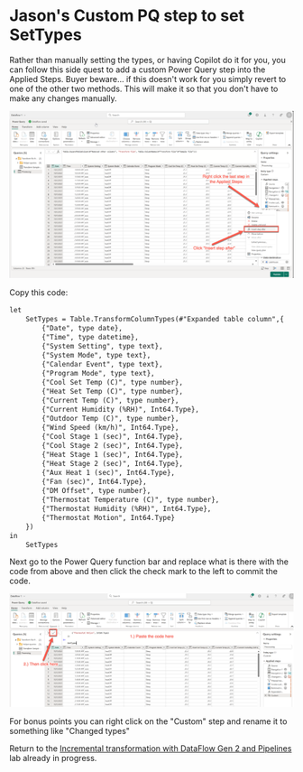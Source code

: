 # Jason's Custom PQ step to set SetTypes

Rather than manually setting the types, or having Copilot do it for you, you can follow this side quest to add a custom Power Query step into the Applied Steps. Buyer beware... if this doesn't work for you simply revert to one of the other two methods. This will make it so that you don't have to make any changes manually. 

![alt text](assets/Jason_side_quest_1.png)

Copy this code:

```PowerQuery
let
    SetTypes = Table.TransformColumnTypes(#"Expanded table column",{
        {"Date", type date},
        {"Time", type datetime},
        {"System Setting", type text},
        {"System Mode", type text},
        {"Calendar Event", type text},
        {"Program Mode", type text},
        {"Cool Set Temp (C)", type number},
        {"Heat Set Temp (C)", type number},
        {"Current Temp (C)", type number},
        {"Current Humidity (%RH)", Int64.Type},
        {"Outdoor Temp (C)", type number},
        {"Wind Speed (km/h)", Int64.Type},
        {"Cool Stage 1 (sec)", Int64.Type},
        {"Cool Stage 2 (sec)", Int64.Type},
        {"Heat Stage 1 (sec)", Int64.Type},
        {"Heat Stage 2 (sec)", Int64.Type},
        {"Aux Heat 1 (sec)", Int64.Type},
        {"Fan (sec)", Int64.Type},
        {"DM Offset", type number},
        {"Thermostat Temperature (C)", type number},
        {"Thermostat Humidity (%RH)", Int64.Type},
        {"Thermostat Motion", Int64.Type}
    })
in
    SetTypes
```


Next go to the Power Query function bar and replace what is there with the code from above and then click the check mark to the left to commit the code.

![alt text](assets/Jason_side_quest_2.png)

For bonus points you can right click on the "Custom" step and rename it to something like "Changed types"

Return to the [Incremental transformation with DataFlow Gen 2 and Pipelines](./3.%20Incremental%20transformation%20with%20DataFlow%20Gen%202%20and%20Pipelines.md) lab already in progress.